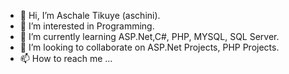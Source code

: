 - 👋 Hi, I’m Aschale Tikuye (aschini).
- 👀 I’m interested in Programming.
- 🌱 I’m currently learning ASP.Net,C#, PHP, MYSQL, SQL Server.
- 💞️ I’m looking to collaborate on ASP.Net Projects, PHP Projects.
- 📫 How to reach me ...

<!---
aschini/aschini is a ✨ special ✨ repository because its `README.md` (this file) appears on your GitHub profile.
You can click the Preview link to take a look at your changes.
--->
